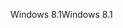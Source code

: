 <span data-ttu-id="5308b-101">Windows 8.1</span><span class="sxs-lookup"><span data-stu-id="5308b-101">Windows 8.1</span></span>